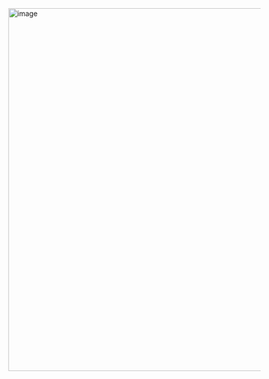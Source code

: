 <img width="726" alt="image" src="https://user-images.githubusercontent.com/37501487/232179695-da9181a9-1096-492d-8eb6-bb47a113f4eb.png">
